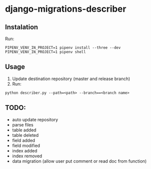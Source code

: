 # django-migrations-describer

## Instalation

Run:
```
PIPENV_VENV_IN_PROJECT=1 pipenv install --three --dev
PIPENV_VENV_IN_PROJECT=1 pipenv shell
```

## Usage
1. Update destination repository (master and release branch)
2. Run:
```
python describer.py --path=<path> --branch==<branch name>
```

## TODO:
* auto update repository
* parse files
 * table added
 * table deleted
 * field added
 * field modified
 * index added
 * index removed
 * data migration (allow user put comment or read doc from function)

